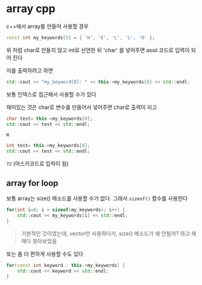 # array cpp

c++에서 array를 만들어 사용할 경우
```cpp
const int my_keywords[5] = { 'H', 'E', 'L', 'L', 'O' };
```

위 처럼 char로 만들지 않고 int로 선언한 뒤 'char' 를 넣어주면 assii 코드로 입력이 되어 진다  

이를 출력하려고 하면  
```cpp
std::cout << "my_keyword[0]: " << this->my_keywords[0] << std::endl;
```

보통 인덱스로 접근해서 사용할 수가 있다  

재미있는 것은 char로 변수를 만들어서 넣어주면 char로 출력이 되고 
```cpp
char test= this->my_keywords[0];
std::cout << test << std::endl;
```
`H`

```cpp
int test= this->my_keywords[0];
std::cout << test << std::endl;
```
`72`  (아스키코드로 입력이 됨)


## array for loop
보통 array는 size() 메소드를 사용할 수가 없다. 그래서 `sizeof()` 함수를 사용한다

```cpp
for(int i=0; i < sizeof(my_keywords); i++) {
    std::cout << my_keywords[i] << std::endl;
}
```
> 기본적인 것이였는데, vector만 사용하다가, size() 메소드가 왜 안될까? 하고 헤매다 찾아보았음   

또는 좀 더 편하게 사용할 수도 있다
```cpp
for(const int keyword : this->my_keywords) {
    std::cout << keyword << std::endl;
}
```


